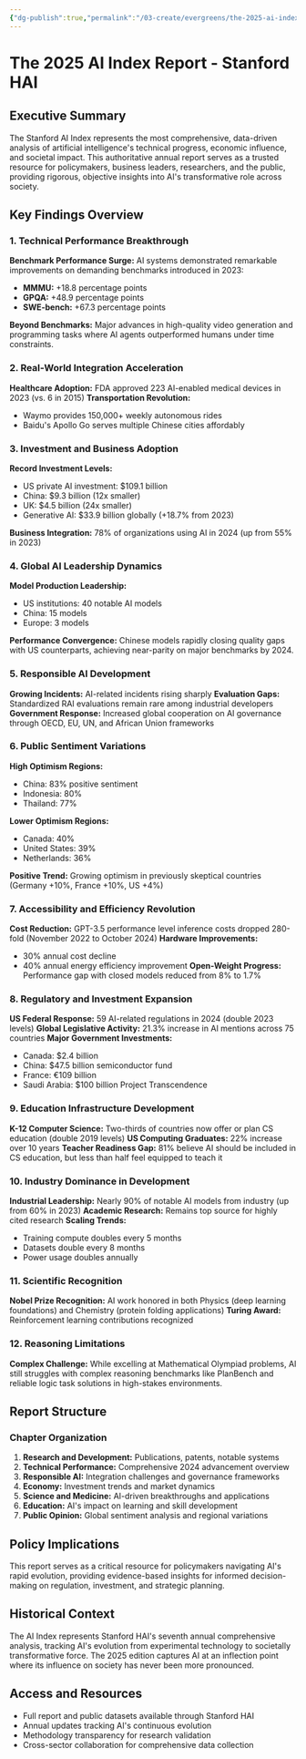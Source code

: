 ```yaml
---
{"dg-publish":true,"permalink":"/03-create/evergreens/the-2025-ai-index-report-stanford-hai/","title":"The 2025 AI Index Report - Stanford HAI","tags":["ai","research","stanford","ai-index","industry-analysis","policy","benchmarks"],"created":"2025-01-01"}
---
```



# The 2025 AI Index Report - Stanford HAI

## Executive Summary
The Stanford AI Index represents the most comprehensive, data-driven analysis of artificial intelligence's technical progress, economic influence, and societal impact. This authoritative annual report serves as a trusted resource for policymakers, business leaders, researchers, and the public, providing rigorous, objective insights into AI's transformative role across society.

## Key Findings Overview

### 1. Technical Performance Breakthrough
**Benchmark Performance Surge:** AI systems demonstrated remarkable improvements on demanding benchmarks introduced in 2023:
- **MMMU:** +18.8 percentage points
- **GPQA:** +48.9 percentage points  
- **SWE-bench:** +67.3 percentage points

**Beyond Benchmarks:** Major advances in high-quality video generation and programming tasks where AI agents outperformed humans under time constraints.

### 2. Real-World Integration Acceleration
**Healthcare Adoption:** FDA approved 223 AI-enabled medical devices in 2023 (vs. 6 in 2015)
**Transportation Revolution:** 
- Waymo provides 150,000+ weekly autonomous rides
- Baidu's Apollo Go serves multiple Chinese cities affordably

### 3. Investment and Business Adoption
**Record Investment Levels:**
- US private AI investment: $109.1 billion
- China: $9.3 billion (12x smaller)
- UK: $4.5 billion (24x smaller)
- Generative AI: $33.9 billion globally (+18.7% from 2023)

**Business Integration:** 78% of organizations using AI in 2024 (up from 55% in 2023)

### 4. Global AI Leadership Dynamics
**Model Production Leadership:**
- US institutions: 40 notable AI models
- China: 15 models
- Europe: 3 models

**Performance Convergence:** Chinese models rapidly closing quality gaps with US counterparts, achieving near-parity on major benchmarks by 2024.

### 5. Responsible AI Development
**Growing Incidents:** AI-related incidents rising sharply
**Evaluation Gaps:** Standardized RAI evaluations remain rare among industrial developers
**Government Response:** Increased global cooperation on AI governance through OECD, EU, UN, and African Union frameworks

### 6. Public Sentiment Variations
**High Optimism Regions:**
- China: 83% positive sentiment
- Indonesia: 80%
- Thailand: 77%

**Lower Optimism Regions:**
- Canada: 40%
- United States: 39%
- Netherlands: 36%

**Positive Trend:** Growing optimism in previously skeptical countries (Germany +10%, France +10%, US +4%)

### 7. Accessibility and Efficiency Revolution
**Cost Reduction:** GPT-3.5 performance level inference costs dropped 280-fold (November 2022 to October 2024)
**Hardware Improvements:**
- 30% annual cost decline
- 40% annual energy efficiency improvement
**Open-Weight Progress:** Performance gap with closed models reduced from 8% to 1.7%

### 8. Regulatory and Investment Expansion
**US Federal Response:** 59 AI-related regulations in 2024 (double 2023 levels)
**Global Legislative Activity:** 21.3% increase in AI mentions across 75 countries
**Major Government Investments:**
- Canada: $2.4 billion
- China: $47.5 billion semiconductor fund
- France: €109 billion
- Saudi Arabia: $100 billion Project Transcendence

### 9. Education Infrastructure Development
**K-12 Computer Science:** Two-thirds of countries now offer or plan CS education (double 2019 levels)
**US Computing Graduates:** 22% increase over 10 years
**Teacher Readiness Gap:** 81% believe AI should be included in CS education, but less than half feel equipped to teach it

### 10. Industry Dominance in Development
**Industrial Leadership:** Nearly 90% of notable AI models from industry (up from 60% in 2023)
**Academic Research:** Remains top source for highly cited research
**Scaling Trends:**
- Training compute doubles every 5 months
- Datasets double every 8 months
- Power usage doubles annually

### 11. Scientific Recognition
**Nobel Prize Recognition:** AI work honored in both Physics (deep learning foundations) and Chemistry (protein folding applications)
**Turing Award:** Reinforcement learning contributions recognized

### 12. Reasoning Limitations
**Complex Challenge:** While excelling at Mathematical Olympiad problems, AI still struggles with complex reasoning benchmarks like PlanBench and reliable logic task solutions in high-stakes environments.

## Report Structure

### Chapter Organization
1. **Research and Development:** Publications, patents, notable systems
2. **Technical Performance:** Comprehensive 2024 advancement overview  
3. **Responsible AI:** Integration challenges and governance frameworks
4. **Economy:** Investment trends and market dynamics
5. **Science and Medicine:** AI-driven breakthroughs and applications
6. **Education:** AI's impact on learning and skill development
7. **Public Opinion:** Global sentiment analysis and regional variations

## Policy Implications
This report serves as a critical resource for policymakers navigating AI's rapid evolution, providing evidence-based insights for informed decision-making on regulation, investment, and strategic planning.

## Historical Context
The AI Index represents Stanford HAI's seventh annual comprehensive analysis, tracking AI's evolution from experimental technology to societally transformative force. The 2025 edition captures AI at an inflection point where its influence on society has never been more pronounced.

## Access and Resources
- Full report and public datasets available through Stanford HAI
- Annual updates tracking AI's continuous evolution
- Methodology transparency for research validation
- Cross-sector collaboration for comprehensive data collection